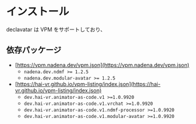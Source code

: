 # インストール

declavatar は VPM をサポートしており、

## 依存パッケージ

* [https://vpm.nadena.dev/vpm.json](https://vpm.nadena.dev/vpm.json)
    - `nadena.dev.ndmf >= 1.2.5`
    - `nadena.dev.modular-avatar >= 1.2.5`
* [https://hai-vr.github.io/vpm-listing/index.json](https://hai-vr.github.io/vpm-listing/index.json)
    - `dev.hai-vr.animator-as-code.v1 >=1.0.9920`
    - `dev.hai-vr.animator-as-code.v1.vrchat >=1.0.9920`
    - `dev.hai-vr.animator-as-code.v1.ndmf-processor >=1.0.9920`
    - `dev.hai-vr.animator-as-code.v1.modular-avatar >=1.0.9920`
